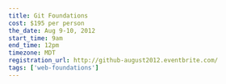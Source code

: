 ```yaml
---
title: Git Foundations
cost: $195 per person
the_date: Aug 9-10, 2012
start_time: 9am
end_time: 12pm
timezone: MDT
registration_url: http://github-august2012.eventbrite.com/
tags: ['web-foundations']
---
```


